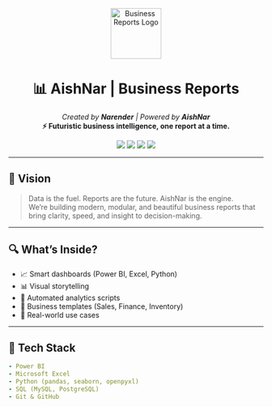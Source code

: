 <p align="center">
  <img src="https://img.icons8.com/nolan/64/business-report.png" alt="Business Reports Logo" width="100"/>
</p>

<h1 align="center">📊 AishNar | Business Reports</h1>

<p align="center">
  <em>Created by <strong>Narender</strong> | Powered by <strong>AishNar</strong></em><br>
  <strong>⚡ Futuristic business intelligence, one report at a time.</strong>
</p>

<p align="center">
  <img src="https://img.shields.io/badge/Built%20By-AishNar-blueviolet?style=flat-square" />
  <img src="https://img.shields.io/badge/Reports-PowerBI|Excel|Python-brightgreen?style=flat-square" />
  <img src="https://img.shields.io/badge/Status-Active-blue?style=flat-square" />
  <img src="https://img.shields.io/badge/License-MIT-lightgrey?style=flat-square" />
</p>

---

## 🚀 Vision

> Data is the fuel. Reports are the future. AishNar is the engine.  
We’re building modern, modular, and beautiful business reports that bring clarity, speed, and insight to decision-making.

---

## 🔍 What’s Inside?

- 📈 Smart dashboards (Power BI, Excel, Python)
- 📊 Visual storytelling
- 🤖 Automated analytics scripts
- 💼 Business templates (Sales, Finance, Inventory)
- 🔁 Real-world use cases

---

## 🧠 Tech Stack

```yaml
- Power BI
- Microsoft Excel
- Python (pandas, seaborn, openpyxl)
- SQL (MySQL, PostgreSQL)
- Git & GitHub
